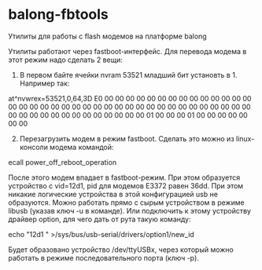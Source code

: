 # balong-fbtools
Утилиты для работы с flash модемов на платформе balong

Утилиты работают через fastboot-интерфейс. Для перевода модема в этот режим надо сделать 2 вещи:

1. В первом байте ячейки nvram 53521 младший бит установть в 1. Например так:

at^nvwrex=53521,0,64,3D E0 00 00 00 00 00 00 00 00 00 00 00 00 00 00 00 00 00 00 00 00 00 00 00 00 00 00 00 00 00 00 00 00 00 00 00 00 00 00 00 00 00 00 00 00 00 00 00 00 00 00 01 00 00 00 01 00 00 00 00 00 00 00

2. Перезагрузить модем в режим fastboot. Сделать это можно из linux-консоли модема командой:

ecall power_off_reboot_operation

После этого модем впадает в fastboot-режим. При этом образуется устройство с vid=12d1, pid для модемов E3372 равен 36dd.
При этом никакие логические устройства в этой конфигурацией usb не образуются. Можно работать прямо с сырым устройством
в режиме libusb (указав ключ -u в команде). Или подключить к этому устройству драйвер option, для чего дать от рута 
такую команду:

echo "12d1 <pid>" >/sys/bus/usb-serial/drivers/option1/new_id

Будет образовано устройство /dev/ttyUSBx, через который можно работать в режиме последовательного порта (ключ -p).
